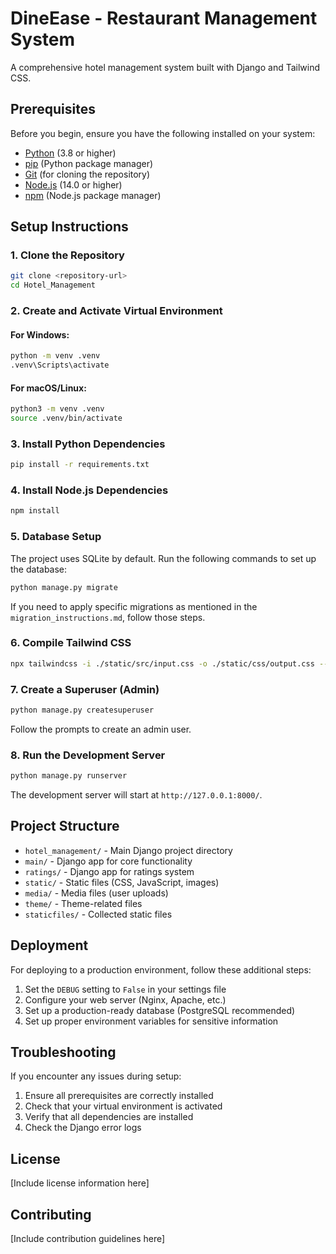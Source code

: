 # DineEase - Restaurant Management System

A comprehensive hotel management system built with Django and Tailwind CSS.

## Prerequisites

Before you begin, ensure you have the following installed on your system:

- [Python](https://www.python.org/downloads/) (3.8 or higher)
- [pip](https://pip.pypa.io/en/stable/installation/) (Python package manager)
- [Git](https://git-scm.com/downloads) (for cloning the repository)
- [Node.js](https://nodejs.org/) (14.0 or higher)
- [npm](https://www.npmjs.com/get-npm) (Node.js package manager)

## Setup Instructions

### 1. Clone the Repository

```bash
git clone <repository-url>
cd Hotel_Management
```

### 2. Create and Activate Virtual Environment

#### For Windows:
```bash
python -m venv .venv
.venv\Scripts\activate
```

#### For macOS/Linux:
```bash
python3 -m venv .venv
source .venv/bin/activate
```

### 3. Install Python Dependencies

```bash
pip install -r requirements.txt
```

### 4. Install Node.js Dependencies

```bash
npm install
```

### 5. Database Setup

The project uses SQLite by default. Run the following commands to set up the database:

```bash
python manage.py migrate
```

If you need to apply specific migrations as mentioned in the `migration_instructions.md`, follow those steps.

### 6. Compile Tailwind CSS

```bash
npx tailwindcss -i ./static/src/input.css -o ./static/css/output.css --watch
```

### 7. Create a Superuser (Admin)

```bash
python manage.py createsuperuser
```

Follow the prompts to create an admin user.

### 8. Run the Development Server

```bash
python manage.py runserver
```

The development server will start at `http://127.0.0.1:8000/`.

## Project Structure

- `hotel_management/` - Main Django project directory
- `main/` - Django app for core functionality
- `ratings/` - Django app for ratings system
- `static/` - Static files (CSS, JavaScript, images)
- `media/` - Media files (user uploads)
- `theme/` - Theme-related files
- `staticfiles/` - Collected static files

## Deployment

For deploying to a production environment, follow these additional steps:

1. Set the `DEBUG` setting to `False` in your settings file
2. Configure your web server (Nginx, Apache, etc.)
3. Set up a production-ready database (PostgreSQL recommended)
4. Set up proper environment variables for sensitive information

## Troubleshooting

If you encounter any issues during setup:

1. Ensure all prerequisites are correctly installed
2. Check that your virtual environment is activated
3. Verify that all dependencies are installed
4. Check the Django error logs

## License

[Include license information here]

## Contributing

[Include contribution guidelines here]

